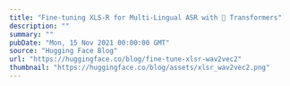 ```yaml
---
title: "Fine-tuning XLS-R for Multi-Lingual ASR with 🤗 Transformers"
description: ""
summary: ""
pubDate: "Mon, 15 Nov 2021 00:00:00 GMT"
source: "Hugging Face Blog"
url: "https://huggingface.co/blog/fine-tune-xlsr-wav2vec2"
thumbnail: "https://huggingface.co/blog/assets/xlsr_wav2vec2.png"
---
```


